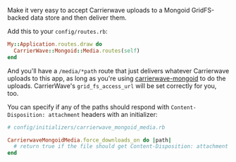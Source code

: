 Make it very easy to accept Carrierwave uploads to a Mongoid GridFS-backed data store and then deliver them.

Add this to your `config/routes.rb`:

``` ruby
My::Application.routes.draw do
  CarrierWave::Mongoid::Media.routes(self)
end
```

And you'll have a `/media/*path` route that just delivers whatever Carrierwave uploads to this app, as long as
you're using [carrierwave-mongoid](https://github.com/jnicklas/carrierwave-mongoid) to do the uploads. CarrierWave's
`grid_fs_access_url` will be set correctly for you, too.

You can specify if any of the paths should respond with `Content-Disposition: attachment` headers with an initializer:

``` ruby
# config/initializers/carrierwave_mongoid_media.rb

CarrierwaveMongoidMedia.force_downloads_on do |path|
  # return true if the file should get Content-Disposition: attachment
end
```

